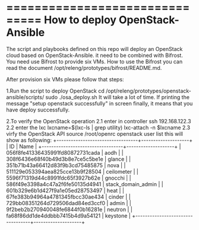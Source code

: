 ===============================
How to deploy OpenStack-Ansible
===============================
The script and playbooks defined on this repo will deploy an OpenStack cloud based on OpenStack-Ansible.
it need to be combined with Bifrost. You need use Bifrost to provide six VMs. How to use the Bifrost you can read the document /opt/releng/prototypes/bifrost/README.md.

After provision six VMs please follow that steps:

1.Run the script to deploy OpenStack
  cd /opt/releng/prototypes/openstack-ansible/scripts/
  sudo ./osa_deploy.sh
It will take a lot of time. If printing the message "setup openstack successfully" in screen finally, it means that you have deploy successfully.

2.To verify the OpenStack operation
  2.1 enter in controller
      ssh 192.168.122.3
  2.2 enter the lxc
      lxcname=$(lxc-ls | grep utility)
      lxc-attach -n $lxcname
  2.3 virfy the OpenStack API
      source /root/openrc
      openstack user list
this will show as following:
+----------------------------------+--------------------+
| ID                               | Name               |
+----------------------------------+--------------------+
| 056f8fe41336435991fd80872731cada | aodh               |
| 308f6436e68f40b49d3b8e7ce5c5be1e | glance             |
| 351b71b43a66412d83f9b3cd75485875 | nova               |
| 511129e053394aea825cce13b9f28504 | ceilometer         |
| 5596f71319d44c8991fdc65f3927b62e | gnocchi            |
| 586f49e3398a4c47a2f6fe50135d4941 | stack_domain_admin |
| 601b329e6b1d427f9a1e05ed28753497 | heat               |
| 67fe383b94964a4781345fbcc30ae434 | cinder             |
| 729bb08351264d729506dad84ed3ccf0 | admin              |
| 9f2beb2b270940048fe6844f0b16281e | neutron            |
| fa68f86dd1de4ddbbb7415b4d9a54121 | keystone           |
+----------------------------------+--------------------+
